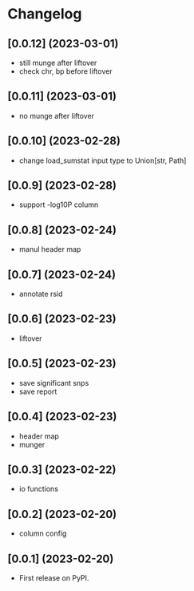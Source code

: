 # Changelog

## [0.0.12] (2023-03-01)

* still munge after liftover
* check chr, bp before liftover

## [0.0.11] (2023-03-01)

* no munge after liftover

## [0.0.10] (2023-02-28)

* change load_sumstat input type to Union[str, Path]

## [0.0.9] (2023-02-28)

* support -log10P column

## [0.0.8] (2023-02-24)

* manul header map

## [0.0.7] (2023-02-24)

* annotate rsid

## [0.0.6] (2023-02-23)

* liftover

## [0.0.5] (2023-02-23)

* save significant snps
* save report

## [0.0.4] (2023-02-23)

* header map
* munger

## [0.0.3] (2023-02-22)

* io functions


## [0.0.2] (2023-02-20)

* column config


## [0.0.1] (2023-02-20)

* First release on PyPI.

